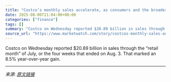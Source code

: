 ```yaml
---
title: "Costco’s monthly sales accelerate, as consumers and the broader economy throw mixed signals"
date: 2025-08-06T21:04:00+08:00
categories: ["finance"]
tags: []
summary: "Costco on Wednesday reported $20.89 billion in sales through the “retail month” of July, or the four weeks that ended on Aug. 3. That marked an 8.5% year-over-year gain."
source_url: "https://www.marketwatch.com/story/costcos-monthly-sales-accelerate-as-consumers-and-the-broader-economy-throw-mixed-signals-14a10bdd?mod=mw_rss_topstories"
---
```


Costco on Wednesday reported $20.89 billion in sales through the “retail month” of July, or the four weeks that ended on Aug. 3. That marked an 8.5% year-over-year gain.

---

*来源: [原文链接](https://www.marketwatch.com/story/costcos-monthly-sales-accelerate-as-consumers-and-the-broader-economy-throw-mixed-signals-14a10bdd?mod=mw_rss_topstories)*
